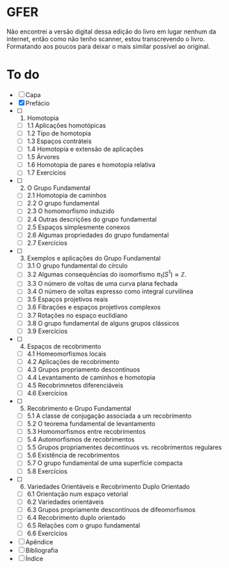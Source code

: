 # GFER

Não encontrei a versão digital dessa edição do livro em lugar nenhum da internet, então
como não tenho scanner, estou transcrevendo o livro. Formatando aos poucos para deixar 
o mais similar possível ao original.

# To do

- [ ] Capa
- [x] Prefácio
- [ ] 1. Homotopia
	- [ ] 1.1 Aplicações homotópicas
	- [ ] 1.2 Tipo de homotopia
	- [ ] 1.3 Espaços contráteis
	- [ ] 1.4 Homotopia e extensão de aplicações
	- [ ] 1.5 Árvores
	- [ ] 1.6 Homotopia de pares e homotopia relativa
	- [ ] 1.7 Exercícios
- [ ] 2. O Grupo Fundamental
	- [ ] 2.1 Homotopia de caminhos
	- [ ] 2.2 O grupo fundamental
	- [ ] 2.3 O homomorfismo induzido
	- [ ] 2.4 Outras descrições do grupo fundamental
	- [ ] 2.5 Espaços simplesmente conexos
	- [ ] 2.6 Algumas propriedades do grupo fundamental
	- [ ] 2.7 Exercícios
- [ ] 3. Exemplos e aplicações do Grupo Fundamental
	- [ ] 3.1 O grupo fundamental do círculo
	- [ ] 3.2 Algumas consequências do isomorfismo $\pi_1(S^1) \approx \mathbb{Z}$.
	- [ ] 3.3 O número de voltas de uma curva plana fechada
	- [ ] 3.4 O número de voltas expresso como integral curvilínea
	- [ ] 3.5 Espaços projetivos reais
	- [ ] 3.6 Fibrações e espaços projetivos complexos
	- [ ] 3.7 Rotações no espaço euclidiano
	- [ ] 3.8 O grupo fundamental de alguns grupos clássicos
	- [ ] 3.9 Exercícios
- [ ] 4. Espaços de recobrimento
	- [ ] 4.1 Homeomorfismos locais
	- [ ] 4.2 Aplicações de recobrimento
	- [ ] 4.3 Grupos propriamento descontínuos
	- [ ] 4.4 Levantamento de caminhos e homotopia
	- [ ] 4.5 Recobrimnetos diferenciáveis
	- [ ] 4.6 Exercícios
- [ ] 5. Recobrimento e Grupo Fundamental
	- [ ] 5.1 A classe de conjugação associada a um recobrimento
	- [ ] 5.2 O teorema fundamental de levantamento
	- [ ] 5.3 Homomorfismos entre recobrimentos
	- [ ] 5.4 Automorfismos de recobrimentos
	- [ ] 5.5 Grupos propriamentes decontínuos vs. recobrimentos regulares
	- [ ] 5.6 Existência de recobrimentos
	- [ ] 5.7 O grupo fundamental de uma superfície compacta
	- [ ] 5.8 Exercícios
- [ ] 6. Variedades Orientáveis e Recobrimento Duplo Orientado
	- [ ] 6.1 Orientação num espaço vetorial
	- [ ] 6.2 Variedades orientáveis
	- [ ] 6.3 Grupos propriamente descontínuos de difeomorfismos
	- [ ] 6.4 Recobrimento duplo orientado
	- [ ] 6.5 Relações com o grupo fundamental
	- [ ] 6.6 Exercícios
- [ ] Apêndice
- [ ] Bibliografia
- [ ] Índice
